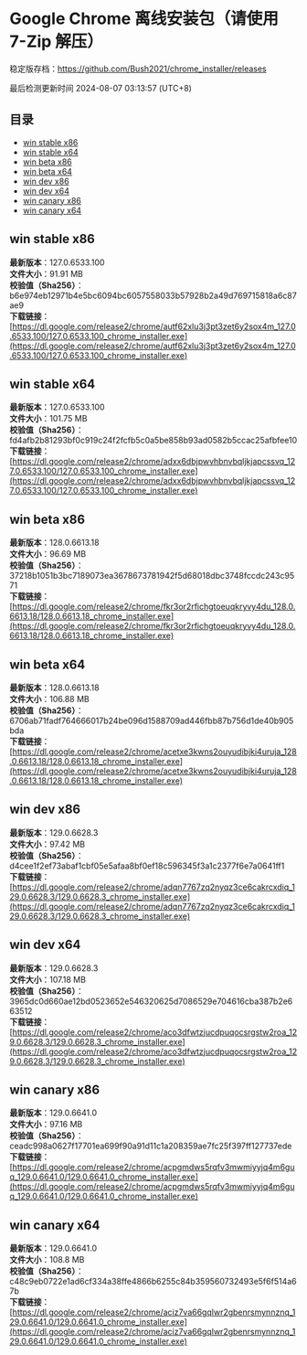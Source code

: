 # Google Chrome 离线安装包（请使用 7-Zip 解压）
稳定版存档：<https://github.com/Bush2021/chrome_installer/releases>

最后检测更新时间
2024-08-07 03:13:57 (UTC+8)


## 目录
* [win stable x86](https://github.com/Bush2021/chrome_installer?tab=readme-ov-file#win-stable-x86)
* [win stable x64](https://github.com/Bush2021/chrome_installer?tab=readme-ov-file#win-stable-x64)
* [win beta x86](https://github.com/Bush2021/chrome_installer?tab=readme-ov-file#win-beta-x86)
* [win beta x64](https://github.com/Bush2021/chrome_installer?tab=readme-ov-file#win-beta-x64)
* [win dev x86](https://github.com/Bush2021/chrome_installer?tab=readme-ov-file#win-dev-x86)
* [win dev x64](https://github.com/Bush2021/chrome_installer?tab=readme-ov-file#win-dev-x64)
* [win canary x86](https://github.com/Bush2021/chrome_installer?tab=readme-ov-file#win-canary-x86)
* [win canary x64](https://github.com/Bush2021/chrome_installer?tab=readme-ov-file#win-canary-x64)

## win stable x86
**最新版本**：127.0.6533.100  
**文件大小**：91.91 MB  
**校验值（Sha256）**：b6e974eb12971b4e5bc6094bc6057558033b57928b2a49d769715818a6c87ae9  
**下载链接**：[https://dl.google.com/release2/chrome/autf62xlu3j3pt3zet6y2sox4m_127.0.6533.100/127.0.6533.100_chrome_installer.exe](https://dl.google.com/release2/chrome/autf62xlu3j3pt3zet6y2sox4m_127.0.6533.100/127.0.6533.100_chrome_installer.exe)  

## win stable x64
**最新版本**：127.0.6533.100  
**文件大小**：101.75 MB  
**校验值（Sha256）**：fd4afb2b81293bf0c919c24f2fcfb5c0a5be858b93ad0582b5ccac25afbfee10  
**下载链接**：[https://dl.google.com/release2/chrome/adxx6dbjpwvhbnvbqljkjapcssvq_127.0.6533.100/127.0.6533.100_chrome_installer.exe](https://dl.google.com/release2/chrome/adxx6dbjpwvhbnvbqljkjapcssvq_127.0.6533.100/127.0.6533.100_chrome_installer.exe)  

## win beta x86
**最新版本**：128.0.6613.18  
**文件大小**：96.69 MB  
**校验值（Sha256）**：37218b1051b3bc7189073ea3678673781942f5d68018dbc3748fccdc243c9571  
**下载链接**：[https://dl.google.com/release2/chrome/fkr3or2rfichgtoeuqkryvy4du_128.0.6613.18/128.0.6613.18_chrome_installer.exe](https://dl.google.com/release2/chrome/fkr3or2rfichgtoeuqkryvy4du_128.0.6613.18/128.0.6613.18_chrome_installer.exe)  

## win beta x64
**最新版本**：128.0.6613.18  
**文件大小**：106.88 MB  
**校验值（Sha256）**：6706ab71fadf764666017b24be096d1588709ad446fbb87b756d1de40b905bda  
**下载链接**：[https://dl.google.com/release2/chrome/acetxe3kwns2ouyudibjki4uruja_128.0.6613.18/128.0.6613.18_chrome_installer.exe](https://dl.google.com/release2/chrome/acetxe3kwns2ouyudibjki4uruja_128.0.6613.18/128.0.6613.18_chrome_installer.exe)  

## win dev x86
**最新版本**：129.0.6628.3  
**文件大小**：97.42 MB  
**校验值（Sha256）**：d4cee1f2ef73abaf1cbf05e5afaa8bf0ef18c596345f3a1c2377f6e7a0641ff1  
**下载链接**：[https://dl.google.com/release2/chrome/adqn7767zq2nyqz3ce6cakrcxdiq_129.0.6628.3/129.0.6628.3_chrome_installer.exe](https://dl.google.com/release2/chrome/adqn7767zq2nyqz3ce6cakrcxdiq_129.0.6628.3/129.0.6628.3_chrome_installer.exe)  

## win dev x64
**最新版本**：129.0.6628.3  
**文件大小**：107.18 MB  
**校验值（Sha256）**：3965dc0d660ae12bd0523652e546320625d7086529e704616cba387b2e663512  
**下载链接**：[https://dl.google.com/release2/chrome/aco3dfwtzjucdpuqocsrgstw2roa_129.0.6628.3/129.0.6628.3_chrome_installer.exe](https://dl.google.com/release2/chrome/aco3dfwtzjucdpuqocsrgstw2roa_129.0.6628.3/129.0.6628.3_chrome_installer.exe)  

## win canary x86
**最新版本**：129.0.6641.0  
**文件大小**：97.16 MB  
**校验值（Sha256）**：ceadc998a0627f17701ea699f90a91d11c1a208359ae7fc25f397ff127737ede  
**下载链接**：[https://dl.google.com/release2/chrome/acpgmdws5rqfv3mwmiyyjq4m6guq_129.0.6641.0/129.0.6641.0_chrome_installer.exe](https://dl.google.com/release2/chrome/acpgmdws5rqfv3mwmiyyjq4m6guq_129.0.6641.0/129.0.6641.0_chrome_installer.exe)  

## win canary x64
**最新版本**：129.0.6641.0  
**文件大小**：108.8 MB  
**校验值（Sha256）**：c48c9eb0722e1ad6cf334a38ffe4866b6255c84b359560732493e5f6f514a67b  
**下载链接**：[https://dl.google.com/release2/chrome/aciz7va66gqlwr2gbenrsmynnznq_129.0.6641.0/129.0.6641.0_chrome_installer.exe](https://dl.google.com/release2/chrome/aciz7va66gqlwr2gbenrsmynnznq_129.0.6641.0/129.0.6641.0_chrome_installer.exe)  


